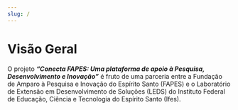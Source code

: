 ```yaml
---
slug: /
---
```


# Visão Geral

O projeto **_“Conecta FAPES: Uma plataforma de apoio à Pesquisa, Desenvolvimento e Inovação”_** é fruto de uma parceria entre a Fundação de Amparo à Pesquisa e Inovação do Espírito Santo (FAPES) e o Laboratório de Extensão em Desenvolvimento de Soluções (LEDS) do Instituto Federal de Educação, Ciência e Tecnologia do Espírito Santo (Ifes).
